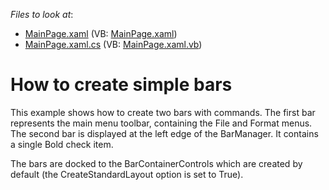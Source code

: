 <!-- default file list -->
*Files to look at*:

* [MainPage.xaml](./CS/CreateBars_Ex/MainPage.xaml) (VB: [MainPage.xaml](./VB/CreateBars_Ex/MainPage.xaml))
* [MainPage.xaml.cs](./CS/CreateBars_Ex/MainPage.xaml.cs) (VB: [MainPage.xaml.vb](./VB/CreateBars_Ex/MainPage.xaml.vb))
<!-- default file list end -->
# How to create simple bars


<p>This example shows how to create two bars with commands. The first bar represents the main menu toolbar, containing the File and Format menus. The second bar is displayed at the left edge of the BarManager. It contains a single Bold check item.</p><p>The bars are docked to the BarContainerControls which are created by default (the CreateStandardLayout option is set to True).</p>

<br/>


